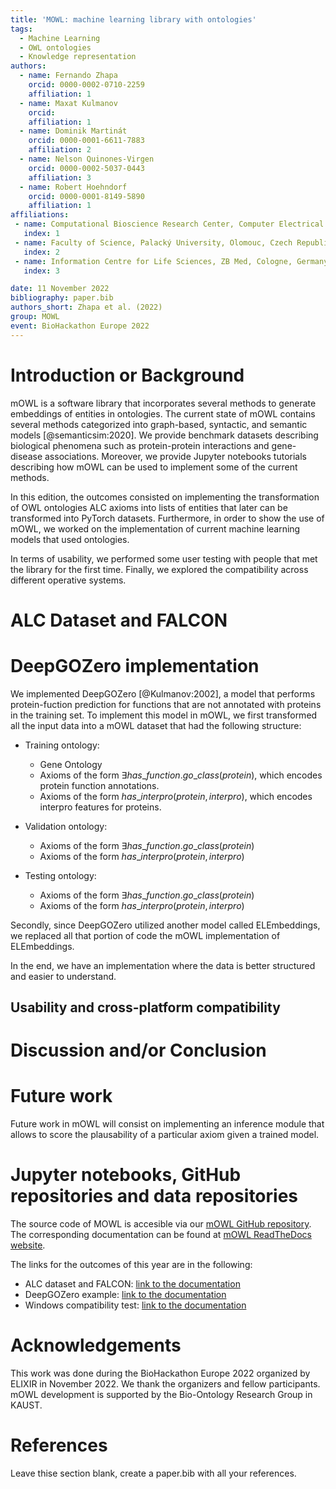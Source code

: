 ```yaml
---
title: 'MOWL: machine learning library with ontologies'
tags:
  - Machine Learning
  - OWL ontologies
  - Knowledge representation
authors:
  - name: Fernando Zhapa
    orcid: 0000-0002-0710-2259
    affiliation: 1
  - name: Maxat Kulmanov
    orcid: 
    affiliation: 1
  - name: Dominik Martinát
    orcid: 0000-0001-6611-7883
    affiliation: 2
  - name: Nelson Quinones-Virgen
    orcid: 0000-0002-5037-0443
    affiliation: 3
  - name: Robert Hoehndorf
    orcid: 0000-0001-8149-5890
    affiliation: 1
affiliations:
 - name: Computational Bioscience Research Center, Computer Electrical and Mathematical Sciences & Engineering Division, King Abdullah University of Science and Technology, Thuwal, Saudi Arabia
   index: 1
 - name: Faculty of Science, Palacký University, Olomouc, Czech Republic
   index: 2
 - name: Information Centre for Life Sciences, ZB Med, Cologne, Germany
   index: 3

date: 11 November 2022
bibliography: paper.bib
authors_short: Zhapa et al. (2022)
group: MOWL
event: BioHackathon Europe 2022
---
```


# Introduction or Background

mOWL is a software library that incorporates several methods to
generate embeddings of entities in ontologies. The current state of
mOWL contains several methods categorized into graph-based, syntactic,
and semantic models [@semanticsim:2020]. We provide
benchmark datasets describing biological phenomena such as
protein-protein interactions and gene-disease associations. Moreover,
we provide Jupyter notebooks tutorials describing how mOWL can be used
to implement some of the current methods. 

In this edition, the outcomes consisted on implementing the transformation of OWL ontologies ALC axioms into lists of entities that later can be transformed into PyTorch datasets. Furthermore, in order to show the use of mOWL,  we worked on the implementation of current machine learning models that used ontologies.

In terms of usability, we performed some user testing with people that met the library for the first time. Finally, we explored the compatibility across different operative systems.


# ALC Dataset and FALCON


# DeepGOZero implementation

We implemented DeepGOZero [@Kulmanov:2002], a model that performs protein-fuction prediction for functions that are not annotated with proteins in the training set. To implement this model in mOWL, we first transformed all the input data into a mOWL dataset that had the following structure:

* Training ontology: 
  * Gene Ontology
  * Axioms of the form $\exists has\_function. go\_class (protein)$, which encodes protein function annotations. 
  * Axioms of the form $has\_interpro (protein, interpro)$, which encodes interpro features for proteins.
* Validation ontology:
  * Axioms of the form $\exists has\_function. go\_class (protein)$
  * Axioms of the form $has\_interpro (protein, interpro)$

* Testing ontology:
  * Axioms of the form $\exists has\_function. go\_class (protein)$
  * Axioms of the form $has\_interpro (protein, interpro)$

Secondly, since DeepGOZero utilized another model called ELEmbeddings, we replaced all that portion of code the mOWL implementation of ELEmbeddings.

In the end, we have an implementation where the data is better structured and easier to understand.

## Usability and cross-platform compatibility


# Discussion and/or Conclusion

# Future work

Future work in mOWL will consist on implementing an inference module that allows to score the plausability of a particular axiom given a trained model.


# Jupyter notebooks, GitHub repositories and data repositories

The source code of MOWL is accesible via our [mOWL GitHub repository](https://github.com/bio-ontology-research-group/mowl). The corresponding documentation can be found at [mOWL ReadTheDocs website](https://mowl.readthedocs.io/en/latest/).

The links for the outcomes of this year are in the following:

* ALC dataset and FALCON: [link to the documentation]()
* DeepGOZero example: [link to the documentation]()
* Windows compatibility test: [link to the documentation]()


# Acknowledgements

This work was done during the BioHackathon Europe 2022 organized by ELIXIR in November 2022. We thank the organizers and fellow participants. mOWL development is supported by the Bio-Ontology Research Group in KAUST.

# References

Leave thise section blank, create a paper.bib with all your references.
